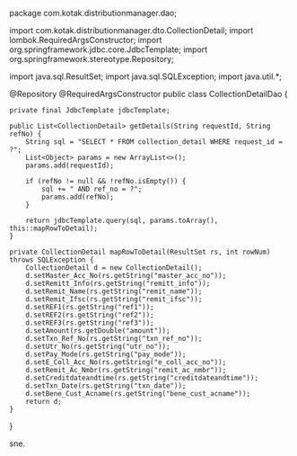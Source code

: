 package com.kotak.distributionmanager.dao;

import com.kotak.distributionmanager.dto.CollectionDetail;
import lombok.RequiredArgsConstructor;
import org.springframework.jdbc.core.JdbcTemplate;
import org.springframework.stereotype.Repository;

import java.sql.ResultSet;
import java.sql.SQLException;
import java.util.*;

@Repository
@RequiredArgsConstructor
public class CollectionDetailDao {

    private final JdbcTemplate jdbcTemplate;

    public List<CollectionDetail> getDetails(String requestId, String refNo) {
        String sql = "SELECT * FROM collection_detail WHERE request_id = ?";
        List<Object> params = new ArrayList<>();
        params.add(requestId);

        if (refNo != null && !refNo.isEmpty()) {
            sql += " AND ref_no = ?";
            params.add(refNo);
        }

        return jdbcTemplate.query(sql, params.toArray(), this::mapRowToDetail);
    }

    private CollectionDetail mapRowToDetail(ResultSet rs, int rowNum) throws SQLException {
        CollectionDetail d = new CollectionDetail();
        d.setMaster_Acc_No(rs.getString("master_acc_no"));
        d.setRemitt_Info(rs.getString("remitt_info"));
        d.setRemit_Name(rs.getString("remit_name"));
        d.setRemit_Ifsc(rs.getString("remit_ifsc"));
        d.setREF1(rs.getString("ref1"));
        d.setREF2(rs.getString("ref2"));
        d.setREF3(rs.getString("ref3"));
        d.setAmount(rs.getDouble("amount"));
        d.setTxn_Ref_No(rs.getString("txn_ref_no"));
        d.setUtr_No(rs.getString("utr_no"));
        d.setPay_Mode(rs.getString("pay_mode"));
        d.setE_Coll_Acc_No(rs.getString("e_coll_acc_no"));
        d.setRemit_Ac_Nmbr(rs.getString("remit_ac_nmbr"));
        d.setCreditdateandtime(rs.getString("creditdateandtime"));
        d.setTxn_Date(rs.getString("txn_date"));
        d.setBene_Cust_Acname(rs.getString("bene_cust_acname"));
        return d;
    }
}




sne.   
